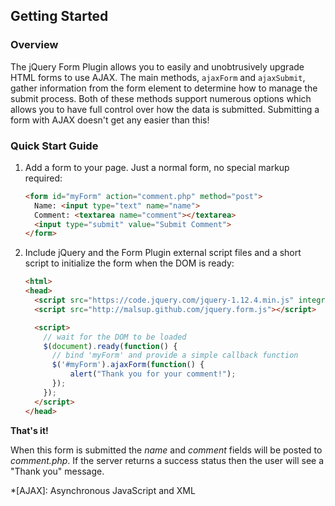 ---
---

## Getting Started
### Overview
The jQuery Form Plugin allows you to easily and unobtrusively upgrade HTML forms to use AJAX. The main methods, `ajaxForm` and `ajaxSubmit`, gather information from the form element to determine how to manage the submit process. Both of these methods support numerous options which allows you to have full control over how the data is submitted. Submitting a form with AJAX doesn't get any easier than this!

### Quick Start Guide
1. Add a form to your page. Just a normal form, no special markup required:
    ```html
    <form id="myForm" action="comment.php" method="post">
      Name: <input type="text" name="name">
      Comment: <textarea name="comment"></textarea>
      <input type="submit" value="Submit Comment">
    </form>
    ```
2. Include jQuery and the Form Plugin external script files and a short script to initialize the form when the DOM is ready:
    ```html
    <html>
    <head>
      <script src="https://code.jquery.com/jquery-1.12.4.min.js" integrity="sha256-ZosEbRLbNQzLpnKIkEdrPv7lOy9C27hHQ+Xp8a4MxAQ=" crossorigin="anonymous"></script>
      <script src="http://malsup.github.com/jquery.form.js"></script>

      <script>
        // wait for the DOM to be loaded
        $(document).ready(function() {
          // bind 'myForm' and provide a simple callback function
          $('#myForm').ajaxForm(function() {
              alert("Thank you for your comment!");
          });
        });
      </script>
    </head>
    ```

**That's it!**

When this form is submitted the _name_ and _comment_ fields will be posted to _comment.php_. If the server returns a success status then the user will see a "Thank you" message.

*[AJAX]: Asynchronous JavaScript and XML
